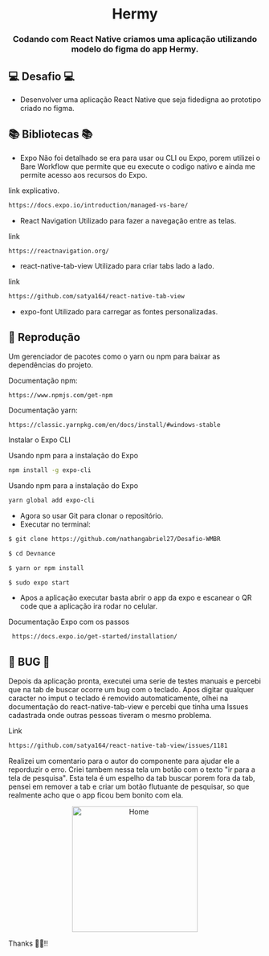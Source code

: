 
<h1 align="center">Hermy</h1>
<h3 align="center">Codando com React Native criamos uma aplicação utilizando modelo do figma do app Hermy.</h3>



## 💻 Desafio  💻
- Desenvolver uma aplicação React Native que seja fidedigna ao prototipo criado no figma.


##  📚 Bibliotecas 📚

- Expo
Não foi detalhado se era para usar ou CLI ou Expo, porem utilizei o Bare Workflow que permite que eu execute o codigo nativo e ainda me permite acesso aos recursos do Expo. 

link explicativo.
```sh
https://docs.expo.io/introduction/managed-vs-bare/

```
- React Navigation
Utilizado para fazer a navegação entre as telas. 

link 
```sh
https://reactnavigation.org/

```

- react-native-tab-view
Utilizado para criar tabs lado a lado.

link 
```sh
https://github.com/satya164/react-native-tab-view

```

- expo-font
Utilizado para carregar as fontes personalizadas.

## 🎩 Reprodução

Um gerenciador de pacotes como o yarn ou npm para baixar as dependências do projeto.


Documentação npm: 

    https://www.npmjs.com/get-npm

Documentação yarn: 

    https://classic.yarnpkg.com/en/docs/install/#windows-stable

Instalar o Expo CLI  

Usando npm para a instalação do Expo
```sh
npm install -g expo-cli
```
Usando npm para a instalação do Expo
```sh
yarn global add expo-cli
```

- Agora so usar Git para clonar o repositório. 
- Executar no terminal:

```sh
$ git clone https://github.com/nathangabriel27/Desafio-WMBR
```
```sh
$ cd Devnance 
```
```sh
$ yarn or npm install
```
```sh
$ sudo expo start
```

- Apos a aplicação executar basta abrir o app da expo e escanear o QR code que a aplicação ira rodar no celular.   


Documentação Expo com os passos 
```sh
 https://docs.expo.io/get-started/installation/

```

## 🐞 BUG 🐞

Depois da aplicação pronta, executei uma serie de testes manuais e percebi que na tab de buscar ocorre um bug com o teclado.
Apos digitar qualquer caracter no imput o teclado é removido automaticamente, olhei na documentação do react-native-tab-view e percebi que tinha uma Issues cadastrada onde outras pessoas tiveram o mesmo problema. 

Link 
```sh
https://github.com/satya164/react-native-tab-view/issues/1181
```

Realizei um comentario para o autor do componente para ajudar ele a reporduzir o erro. 
Criei tambem nessa tela um botão com o texto "ir para a tela de pesquisa". Esta tela é um espelho da tab buscar porem fora da tab, pensei em remover a tab e criar um botão flutuante de pesquisar, so que realmente acho que o app ficou bem bonito com ela. 



<p align="center">
<img src="./assets/3.jpeg" alt="Home" width=250 >
</p>

Thanks 👋🏽!!